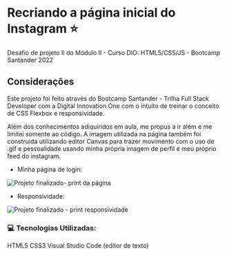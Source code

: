 # Recriando a página inicial do Instagram :star:

Desafio de projeto II do Módulo II - Curso DIO: HTML5/CSS/JS - Bootcamp Santander 2022

## Considerações
Este projeto foi feito através do Bootcamp Santander - Trilha Full Stack Developer com a Digital Innovation One com o intuito de treinar o conceito de CSS Flexbox e responsividade.

Além dos conhecimentos adiquiridos em aula, me propus a ir além e me limitei somente ao código. A imagem utilizada na página também foi construida utilizando editor Canvas para trazer movimento com o uso de .gif e pessoalidade usando minha própria imagem de perfil e meu próprio feed do instagram.

* Minha página de login:

![Projeto finalizado- print da página](https://user-images.githubusercontent.com/74005813/172282852-0be25b9e-9c48-40da-8c47-658ac6de0051.jpg)

* Responsividade:

![Projeto finalizado - print responsividade](https://user-images.githubusercontent.com/74005813/172282848-e22ed0e5-ce56-46d7-9e89-17e66e2d3602.jpg)

### 💻 Tecnologias Utilizadas:

HTML5
CSS3
Visual Studio Code (editor de texto)
